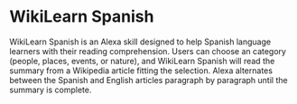 # WikiLearn Spanish

WikiLearn Spanish is an Alexa skill designed to help Spanish language learners with their reading comprehension. Users can choose an category (people, places, events, or nature), and WikiLearn Spanish will read the summary from a Wikipedia article fitting the selection. Alexa alternates between the Spanish and English articles paragraph by paragraph until the summary is complete.